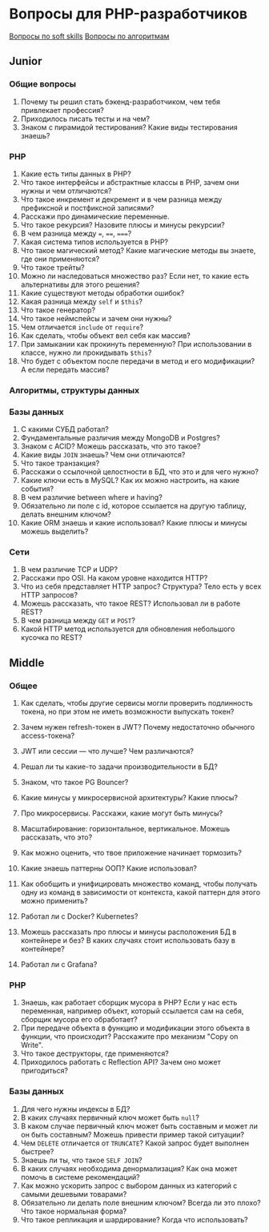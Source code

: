 # Вопросы для PHP-разработчиков

[Вопросы по soft skills](/questions/softskills.md)
[Вопросы по алгоритмам](/questions/algorithms.md)

## Junior

### Общие вопросы

1. Почему ты решил стать бэкенд-разработчиком, чем тебя привлекает профессия?
1. Приходилось писать тесты и на чем?
1. Знаком с пирамидой тестирования? Какие виды тестирования знаешь?

### PHP

1. Какие есть типы данных в PHP?
1. Что такое интерфейсы и абстрактные классы в PHP, зачем они нужны и чем отличаются?
1. Что такое инкремент и декремент и в чем разница между префиксной и постфиксной записями?
1. Расскажи про динамические переменные.
1. Что такое рекурсия? Назовите плюсы и минусы рекурсии?
1. В чем разница между `=`, `==`, `===`?
1. Какая система типов используется в PHP?
1. Что такое магический метод? Какие магические методы вы знаете, где они применяются?
1. Что такое трейты?
1. Можно ли наследоваться множество раз? Если нет, то какие есть альтернативы для этого решения?
1. Какие существуют методы обработки ошибок?
1. Какая разница между `self` и `$this`?
1. Что такое генератор?
1. Что такое неймспейсы и зачем они нужны?
1. Чем отличается `include` от `require`?
1. Как сделать, чтобы объект вел себя как массив?
1. При замыкании как прокинуть переменную? При использовании в классе, нужно ли прокидывать `$this`?
1. Что будет с объектом после передачи в метод и его модификации? А если передать массив?

### Алгоритмы, структуры данных



### Базы данных

1. С какими СУБД работал?
1. Фундаментальные различия между MongoDB и Postgres?
1. Знаком с ACID? Можешь рассказать, что это такое?
1. Какие виды `JOIN` знаешь? Чем они отличаются?
1. Что такое транзакция?
1. Расскажи о ссылочной целостности в БД, что это и для чего нужно?
1. Какие ключи есть в MySQL? Как их можно настроить, на какие события?
1. В чем различие between where и having?
1. Обязательно ли поле с id, которое ссылается на другую таблицу, делать внешним ключом?
1. Какие ORM знаешь и какие использовал? Какие плюсы и минусы можешь выделить?

### Сети

1. В чем различие TCP и UDP?
1. Расскажи про OSI. На каком уровне находится HTTP?
1. Что из себя представляет HTTP запрос? Структура? Тело есть у всех HTTP запросов?
1. Можешь рассказать, что такое REST? Использовал ли в работе REST?
1. В чем разница между `GET` и `POST`?
1. Какой HTTP метод используется для обновления небольшого кусочка по REST?

## Middle

### Общее

1. Как сделать, чтобы другие сервисы могли проверить подлинность токена, но при этом не иметь возможности выпускать токен?
1. Зачем нужен refresh-токен в JWT? Почему недостаточно обычного access-токена?
1. JWT или сессии — что лучше? Чем различаются?

1. Решал ли ты какие-то задачи производительности в БД?
1. Знаком, что такое PG Bouncer?
1. Какие минусы у микросервисной архитектуры? Какие плюсы?
1. Про микросервисы. Расскажи, какие могут быть минусы?
1. Масштабирование: горизонтальное, вертикальное. Можешь рассказать, что это?
1. Как можно оценить, что твое приложение начинает тормозить?
1. Какие знаешь паттерны ООП? Какие использовал?
1. Как обобщить и унифицировать множество команд, чтобы получать одну из команд в зависимости от контекста, какой паттерн для этого можно применить?
1. Работал ли с Docker? Kubernetes?
1. Можешь рассказать про плюсы и минусы расположения БД в контейнере и без? В каких случаях стоит использовать базу в контейнере?
1. Работал ли с Grafana?

### PHP

1. Знаешь, как работает сборщик мусора в PHP? Если у нас есть переменная, например объект, который ссылается сам на себя, сборщик мусора его обработает?
1. При передаче объекта в функцию и модификации этого объекта в функции, что происходит? Расскажите про механизм "Copy on Write".
1. Что такое деструкторы, где применяются?
1. Приходилось работать с Reflection API? Зачем оно может пригодиться?

### Базы данных

1. Для чего нужны индексы в БД?
1. В каких случаях первичный ключ может быть `null`?
1. В каком случае первичный ключ может быть составным и может ли он быть составным? Можешь привести пример такой ситуации?
1. Чем `DELETE` отличается от `TRUNCATE`? Какой запрос будет выполнен быстрее?
1. Знаешь ли ты, что такое `SELF JOIN`?
1. В каких случаях необходима денормализация? Как она может помочь в системе рекомендаций?
1. Как можно ускорить запрос с выбором данных из категорий с самыми дешевыми товарами?
1. Обязательно ли делать поле внешним ключом? Всегда ли это плохо? Что такое нормальная форма?
1. Что такое репликация и шардирование? Когда что использовать?
